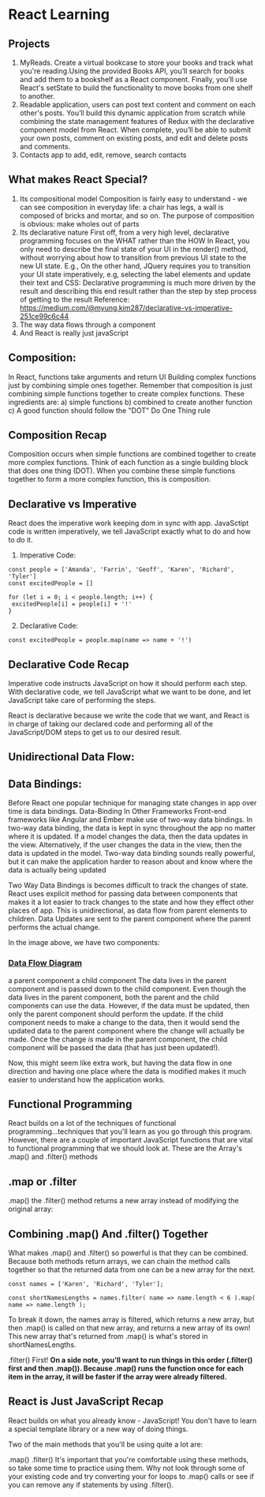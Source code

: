 # React Learning 

## Projects

1) MyReads. Create a virtual bookcase to store your books and track what you're reading.Using the provided Books API, you’ll search for books and add them to a bookshelf as a React component. Finally, you’ll use React's setState to build the functionality to move books from one shelf to another.
2) Readable application, users can post text content and comment on each other's posts. You’ll build this dynamic application from scratch while combining the state management features of Redux with the declarative component model from React. When complete, you’ll be able to submit your own posts, comment on existing posts, and edit and delete posts and comments.
3) Contacts app to add, edit, remove, search contacts


## What makes React Special?
1) Its compositional model 
    Composition is fairly easy to understand - we can see composition in everyday life: a chair has legs, a wall is composed of bricks and mortar, and so on. The purpose of composition is obvious: make wholes out of parts
2) Its declarative nature
    First off, from a very high level, declarative programming focuses on the WHAT rather than the HOW
    In React, you only need to describe the final state of your UI in the render() method, without worrying about how to transition from previous UI state to the new UI state. E.g.,
    On the other hand, JQuery requires you to transition your UI state imperatively, e.g, selecting the label elements and update their text and CSS:
    Declarative programming is much more driven by the result and describing this end result rather than the step by step process of getting to the result
    Reference: https://medium.com/@myung.kim287/declarative-vs-imperative-251ce99c6c44
3) The way data flows through a component
4) And React is really just javaScript 

## Composition:
In React, functions take arguments and return UI 
Building complex functions just by combining simple ones together. Remember that composition is just combining simple functions together to create complex functions. These ingredients are:
a) simple functions
b) combined to create another function
c) A good function should follow the "DOT" Do One Thing rule

## Composition Recap
Composition occurs when simple functions are combined together to create more complex functions. Think of each function as a single building block that does one thing (DOT). When you combine these simple functions together to form a more complex function, this is composition.

## Declarative vs Imperative 
React does the imperative work keeping dom in sync with app. 
JavaSctipt code is written imperatively, we tell JavaScript exactly what to do and how to do it.
1) Imperative Code:
```
const people = ['Amanda', 'Farrin', 'Geoff', 'Karen', 'Richard', 'Tyler']
const excitedPeople = []

for (let i = 0; i < people.length; i++) {
 excitedPeople[i] = people[i] + '!'
}
```
2) Declarative Code:
```
const excitedPeople = people.map(name => name + '!')
```

## Declarative Code Recap
Imperative code instructs JavaScript on how it should perform each step. With declarative code, we tell JavaScript what we want to be done, and let JavaScript take care of performing the steps.

React is declarative because we write the code that we want, and React is in charge of taking our declared code and performing all of the JavaScript/DOM steps to get us to our desired result.


## Unidirectional Data Flow:
## Data Bindings:
Before React one popular technique for managing state changes in app over time is data bindings.
Data-Binding In Other Frameworks
Front-end frameworks like Angular and Ember make use of two-way data bindings. In two-way data binding, the data is kept in sync throughout the app no matter where it is updated. If a model changes the data, then the data updates in the view. Alternatively, if the user changes the data in the view, then the data is updated in the model. Two-way data binding sounds really powerful, but it can make the application harder to reason about and know where the data is actually being updated

Two Way Data Bindings is becomes difficult to track the changes of state. React uses explicit method for passing data between components that makes it a lot easier to track changes to the state and how they effect other places of app. This is unidirectional, as data flow from parent elements to children. Data Updates are sent to the parent component where the parent performs the actual change.

In the image above, we have two components:
### [Data Flow Diagram](./imgs/data-flow-react.png)
a parent component
a child component
The data lives in the parent component and is passed down to the child component. Even though the data lives in the parent component, both the parent and the child components can use the data. However, if the data must be updated, then only the parent component should perform the update. If the child component needs to make a change to the data, then it would send the updated data to the parent component where the change will actually be made. Once the change _is_ made in the parent component, the child component will be passed the data (that has just been updated!).

Now, this might seem like extra work, but having the data flow in one direction and having one place where the data is modified makes it much easier to understand how the application works.

## Functional Programming
React builds on a lot of the techniques of functional programming...techniques that you'll learn as you go through this program. However, there are a couple of important JavaScript functions that are vital to functional programming that we should look at. These are the Array's .map() and .filter() methods

## .map or .filter
.map() the .filter() method returns a new array instead of modifying the original array:

## Combining .map() And .filter() Together
What makes .map() and .filter() so powerful is that they can be combined. Because both methods return arrays, we can chain the method calls together so that the returned data from one can be a new array for the next.
```
const names = ['Karen', 'Richard', 'Tyler'];

const shortNamesLengths = names.filter( name => name.length < 6 ).map( name => name.length );
```
To break it down, the names array is filtered, which returns a new array, but then .map() is called on that new array, and returns a new array of its own! This new array that's returned from .map() is what's stored in shortNamesLengths.

.filter() First!
**On a side note, you'll want to run things in this order (.filter() first and then .map()). Because .map() runs the function once for each item in the array, it will be faster if the array were already filtered.**

## React is Just JavaScript Recap
React builds on what you already know - JavaScript! You don't have to learn a special template library or a new way of doing things.

Two of the main methods that you'll be using quite a lot are:

.map()
.filter()
It's important that you're comfortable using these methods, so take some time to practice using them. Why not look through some of your existing code and try converting your for loops to .map() calls or see if you can remove any if statements by using .filter().







